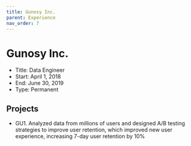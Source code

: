 ```yaml
---
title: Gunosy Inc.
parent: Experience
nav_order: 7
---
```


# Gunosy Inc.

- Title: Data Engineer
- Start: April 1, 2018
- End: June 30, 2019
- Type: Permanent

## Projects

- GU1. Analyzed data from millions of users and designed A/B testing strategies to improve user retention, which improved new user experience, increasing 7-day user retention by 10% 